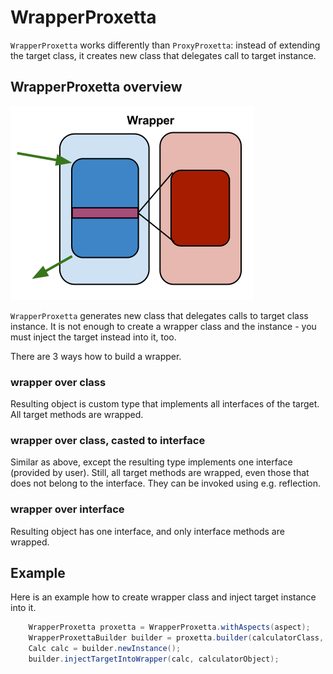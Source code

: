 # WrapperProxetta

`WrapperProxetta` works differently than `ProxyProxetta`\: instead of
extending the target class, it creates new class that delegates call to
target instance.

## WrapperProxetta overview

![wrapper proxetta](WrapperProxetta.png)

`WrapperProxetta` generates new class that delegates calls
to target class instance. It is not enough to create a wrapper class and
the instance - you must inject the target instead into it, too.

There are 3 ways how to build a wrapper.

### wrapper over class

Resulting object is custom type that implements all interfaces of the
target. All target methods are wrapped.

### wrapper over class, casted to interface

Similar as above, except the resulting type implements one interface
(provided by user). Still, all target methods are wrapped, even those
that does not belong to the interface. They can be invoked using e.g.
reflection.

### wrapper over interface

Resulting object has one interface, and only interface methods are
wrapped.

## Example

Here is an example how to create wrapper class and inject target
instance into it.

~~~~~ java
    WrapperProxetta proxetta = WrapperProxetta.withAspects(aspect);
    WrapperProxettaBuilder builder = proxetta.builder(calculatorClass, Calc.class);
    Calc calc = builder.newInstance();
    builder.injectTargetIntoWrapper(calc, calculatorObject);
~~~~~
